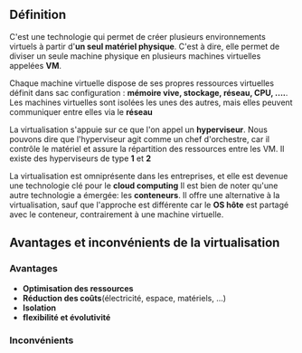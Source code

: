 ## Définition
C'est une technologie qui permet de créer plusieurs environnements virtuels à partir d'**un seul matériel physique**. C'est à dire, elle permet de diviser un seule machine physique en plusieurs machines virtuelles appelées **VM**. 

Chaque machine virtuelle dispose de ses propres ressources virtuelles définit dans sac configuration : **mémoire vive, stockage, réseau, CPU, ....**. Les machines virtuelles sont isolées les unes des autres, mais elles peuvent communiquer entre elles via le **réseau**

La virtualisation s'appuie sur ce que l'on appel un **hyperviseur**. Nous pouvons dire que l'hyperviseur agit comme un chef d'orchestre, car il contrôle le matériel et assure la répartition des ressources entre les VM. Il existe des hyperviseurs de type **1** et **2**

La virtualisation est omniprésente dans les entreprises, et elle est devenue une technologie clé pour le **cloud computing**
Il est bien de noter qu'une autre technologie a émergée: les **conteneurs**. Il offre une alternative à la virtualisation, sauf que l'approche est différente car le **OS hôte** est partagé avec le conteneur, contrairement à une machine virtuelle.

## Avantages et inconvénients de la virtualisation 

### Avantages
- **Optimisation des ressources**
- **Réduction des coûts**(électricité, espace, matériels, ...)
- **Isolation**
- **flexibilité et évolutivité**

### Inconvénients
